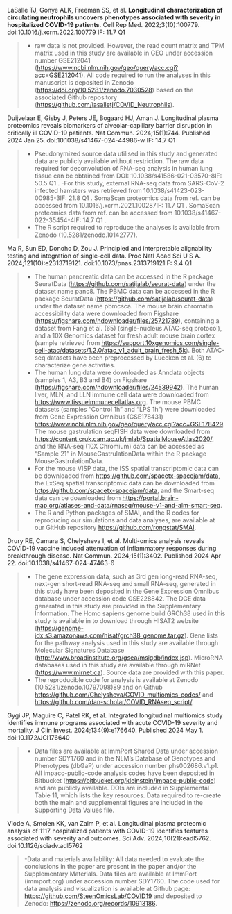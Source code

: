 LaSalle TJ, Gonye ALK, Freeman SS, et al. **Longitudinal characterization of circulating neutrophils uncovers phenotypes associated with severity in hospitalized COVID-19 patients**. 
Cell Rep Med. 2022;3(10):100779. doi:10.1016/j.xcrm.2022.100779 IF: 11.7 Q1 
>- raw data is not provided. However, the read count matrix and TPM matrix used in this study are available in GEO under accession number GSE212041 (https://www.ncbi.nlm.nih.gov/geo/query/acc.cgi?acc=GSE212041).
All code required to run the analyses in this manuscript is deposited in Zenodo (https://doi.org/10.5281/zenodo.7030528) based on the associated Github repository (https://github.com/lasalletj/COVID_Neutrophils).

Duijvelaar E, Gisby J, Peters JE, Bogaard HJ, Aman J. Longitudinal plasma proteomics reveals biomarkers of alveolar-capillary barrier disruption in critically ill COVID-19 patients. Nat Commun. 2024;15(1):744. Published 2024 Jan 25. doi:10.1038/s41467-024-44986-w IF: 14.7 Q1
>- Pseudonymized source data utilised in this study and generated data are publicly available without restriction. The raw data required for deconvolution of RNA-seq analysis in human lung tissue can be obtained from DOI: 10.1038/s41586-021-03570-8IF: 50.5 Q1 .
>-For this study, external RNA-seq data from SARS-CoV-2 infected hamsters was retrieved from 10.1038/s41423-023-00985-3IF: 21.8 Q1 . SomaScan proteomics data from ref. can be accessed from 10.1016/j.xcrm.2021.100287IF: 11.7 Q1 . SomaScan proteomics data from ref. can be accessed from 10.1038/s41467-022-35454-4IF: 14.7 Q1 .
>- The R script required to reproduce the analyses is available from Zenodo (10.5281/zenodo.10142777).


Ma R, Sun ED, Donoho D, Zou J. Principled and interpretable alignability testing and integration of single-cell data. Proc Natl Acad Sci U S A. 2024;121(10):e2313719121. doi:10.1073/pnas.2313719121IF: 9.4 Q1
>- The human pancreatic data can be accessed in the R package SeuratData (https://github.com/satijalab/seurat-data) under the dataset name panc8. The PBMC data can be accessed in the R package SeuratData (https://github.com/satijalab/seurat-data) under the dataset name pbmcsca. The mouse brain chromatin accessibility data were downloaded from Figshare (https://figshare.com/ndownloader/files/25721789), containing a dataset from Fang et al. (65) (single-nucleus ATAC-seq protocol), and a 10X Genomics dataset for fresh adult mouse brain cortex (sample retrieved from https://support.10xgenomics.com/single-cell-atac/datasets/1.2.0/atac_v1_adult_brain_fresh_5k). Both ATAC-seq datasets have been preprocessed by Luecken et al. (6) to characterize gene activities.
>- The human lung data were downloaded as Anndata objects (samples 1, A3, B3 and B4) on Figshare (https://figshare.com/ndownloader/files/24539942). The human liver, MLN, and LLN immune cell data were downloaded from https://www.tissueimmunecellatlas.org. The mouse PBMC datasets (samples “Control 1h” and “LPS 1h”) were downloaded from Gene Expression Omnibus (GSE178431) https://www.ncbi.nlm.nih.gov/geo/query/acc.cgi?acc=GSE178429. The mouse gastrulation seqFISH data were downloaded from https://content.cruk.cam.ac.uk/jmlab/SpatialMouseAtlas2020/, and the RNA-seq (10X Chromium) data can be accessed as “Sample 21” in MouseGastrulationData within the R package MouseGastrulationData.
>-  For the mouse VISP data, the ISS spatial transcriptomic data can be downloaded from https://github.com/spacetx-spacejam/data, the ExSeq spatial transcriptomic data can be downloaded from https://github.com/spacetx-spacejam/data, and the Smart-seq data can be downloaded from https://portal.brain-map.org/atlases-and-data/rnaseq/mouse-v1-and-alm-smart-seq.
>-  The R and Python packages of SMAI, and the R codes for reproducing our simulations and data analyses, are available at our GitHub repository https://github.com/rongstat/SMAI.

Drury RE, Camara S, Chelysheva I, et al. Multi-omics analysis reveals COVID-19 vaccine induced attenuation of inflammatory responses during breakthrough disease. Nat Commun. 2024;15(1):3402. Published 2024 Apr 22. doi:10.1038/s41467-024-47463-6
>- The gene expression data, such as 3rd gen long-read RNA-seq, next-gen short-read RNA-seq and small RNA-seq, generated in this study have been deposited in the Gene Expression Omnibus database under accession code GSE228842. The DGE data generated in this study are provided in the Supplementary Information. The Homo sapiens genome build GRCh38 used in this study is available in to download through HISAT2 website (https://genome-idx.s3.amazonaws.com/hisat/grch38_genome.tar.gz). Gene lists for the pathway analysis used in this study are available through Molecular Signatures Database (http://www.broadinstitute.org/gsea/msigdb/index.jsp). MicroRNA databases used in this study are available through miRNet (https://www.mirnet.ca). Source data are provided with this paper.
>- The reproducible code for analysis is available at Zenodo (10.5281/zenodo.10797098)89 and on Github https://github.com/Chelysheva/COVID_multiomics_codes/ and https://github.com/dan-scholar/COVID_RNAseq_script/.

Gygi JP, Maguire C, Patel RK, et al. Integrated longitudinal multiomics study identifies immune programs associated with acute COVID-19 severity and mortality. J Clin Invest. 2024;134(9):e176640. Published 2024 May 1. doi:10.1172/JCI176640
>- Data files are available at ImmPort Shared Data under accession number SDY1760 and in the NLM’s Database of Genotypes and Phenotypes (dbGaP) under accession number phs002686.v1.p1. All impacc-public-code analysis codes have been deposited in Bitbucket (https://bitbucket.org/kleinstein/impacc-public-code) and are publicly available. DOIs are included in Supplemental Table 11, which lists the key resources. Data required to re-create both the main and supplemental figures are included in the Supporting Data Values file.

Viode A, Smolen KK, van Zalm P, et al. Longitudinal plasma proteomic analysis of 1117 hospitalized patients with COVID-19 identifies features associated with severity and outcomes. Sci Adv. 2024;10(21):eadl5762. doi:10.1126/sciadv.adl5762
>-Data and materials availability: All data needed to evaluate the conclusions in the paper are present in the paper and/or the Supplementary Materials. Data files are available at ImmPort (immport.org) under accession number SDY1760. The code used for data analysis and visualization is available at Github page: https://github.com/SteenOmicsLab/COVID19 and deposited to Zenodo: https://zenodo.org/records/10913186.


































